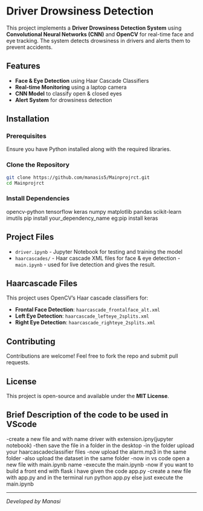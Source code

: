 # Driver Drowsiness Detection

This project implements a **Driver Drowsiness Detection System** using **Convolutional Neural Networks (CNN)** and **OpenCV** for real-time face and eye tracking. The system detects drowsiness in drivers and alerts them to prevent accidents.

## Features
- **Face & Eye Detection** using Haar Cascade Classifiers
- **Real-time Monitoring** using a laptop camera
- **CNN Model** to classify open & closed eyes
- **Alert System** for drowsiness detection

## Installation
### Prerequisites
Ensure you have Python installed along with the required libraries.

### Clone the Repository
```sh
git clone https://github.com/manasis5/Mainprojrct.git
cd Mainprojrct
```

### Install Dependencies
opencv-python
tensorflow
keras
numpy
matplotlib
pandas
scikit-learn
imutils
pip install your_dependency_name
eg:pip install keras



## Project Files
- `driver.ipynb` - Jupyter Notebook for testing and training the model
- `haarcascades/` - Haar cascade XML files for face & eye detection
-`main.ipynb` - used for live detection and gives the result.

## Haarcascade Files
This project uses OpenCV’s Haar cascade classifiers for:
- **Frontal Face Detection**: `haarcascade_frontalface_alt.xml`
- **Left Eye Detection**: `haarcascade_lefteye_2splits.xml`
- **Right Eye Detection**: `haarcascade_righteye_2splits.xml`

## Contributing
Contributions are welcome! Feel free to fork the repo and submit pull requests.

## License
This project is open-source and available under the **MIT License**.

## Brief Description of the code to be used in VScode
-create a new file and with name driver with extension.ipny(jupyter notebook)
-then save the file in a folder in the desktop
-in the folder upload your haarcascadeclassifier files
-now upload the alarm.mp3 in the same folder
-also upload the dataset in the same folder 
-now in vs code open a new file with main.ipynb name
-execute the main.ipynb
-now if you want to build a front end with flask i have given the code app.py
-create a new file with app.py and in the terminal run python app.py else just execute the main.ipynb

---
_Developed by Manasi_

